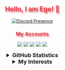 <h2 align="center" style="color:#e63946;text-shadow: 3px 4px 4px rgba(205, 50, 70, 0.7);">Hello, I am Ege! 👋</h2>

<div align="center">
 
[![Discord Presence](https://lanyard.cnrad.dev/api/318758907042332673)](https://discord.com/users/318758907042332673)


</div>

<h3 align="center" style="color:#e63946;text-shadow: 3px 4px 4px rgba(205, 50, 70, 0.7);">My Accounts</h3>
<p align="center">
<a href="https://discord.com/users/318758907042332673" target"blank_"><img src="https://img.shields.io/badge/discord%20-7289DA.svg?&style=for-the-badge&logo=discord&logoColor=white"></a>
<a href="https://github.com/egetunc" target"blank_"><img src="https://img.shields.io/badge/GitHub%20-191717.svg?&style=for-the-badge&logo=github&logoColor=white"></a>
<a href="https://steamcommunity.com/id/helcinki/" target"blank_"><img src="https://img.shields.io/badge/steam%20-171a21.svg?&style=for-the-badge&logo=steam&logoColor=white"></a>
<a href="https://open.spotify.com/user/5amjf2zqongqgv2ouca3bgovl" target"blank_"><img src="https://img.shields.io/badge/Spotify%20-1ed760.svg?&style=for-the-badge&logo=spotify&logoColor=white"></a>
<a href="https://www.instagram.com/egetunc_/" target"blank_"><img src="https://img.shields.io/badge/INSTAGRAM%20-DC3175.svg?&style=for-the-badge&logo=instagram&logoColor=white"></a>
<br>
</p>

<details align="center">
  <summary style="font-weight: bold; font-size: 18px">GitHub Statistics</summary>
  <img src="https://github-readme-streak-stats.herokuapp.com/?user=egetunc&theme=monokai&hide_border=true">
</details>

<details align="center">
  <summary style="font-weight: bold; font-size: 18px">My Interests</summary>
 <code><img height="20" src="https://raw.githubusercontent.com/github/explore/80688e429a7d4ef2fca1e82350fe8e3517d3494d/topics/javascript/javascript.png"></code>
   <code><img height="20" src="https://raw.githubusercontent.com/github/explore/80688e429a7d4ef2fca1e82350fe8e3517d3494d/topics/nodejs/nodejs.png"></code>
   <code><img height="20" src="https://raw.githubusercontent.com/github/explore/80688e429a7d4ef2fca1e82350fe8e3517d3494d/topics/python/python.png"></code>
   <code><img height="20" src="https://raw.githubusercontent.com/github/explore/80688e429a7d4ef2fca1e82350fe8e3517d3494d/topics/html/html.png"></code>
   <code><img height="20" src="https://raw.githubusercontent.com/github/explore/80688e429a7d4ef2fca1e82350fe8e3517d3494d/topics/css/css.png"></code>
 <code><img height="20" src="https://raw.githubusercontent.com/github/explore/80688e429a7d4ef2fca1e82350fe8e3517d3494d/topics/electron/electron.png"></code>
   <code><img height="20" src="https://raw.githubusercontent.com/github/explore/80688e429a7d4ef2fca1e82350fe8e3517d3494d/topics/visual-studio-code/visual-studio-code.png"></code>
</details>
